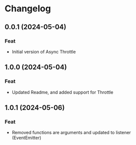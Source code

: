 # Changelog

## 0.0.1 (2024-05-04)

### Feat

-   Initial version of Async Throttle

## 1.0.0 (2024-05-04)

### Feat

-   Updated Readme, and added support for Throttle

## 1.0.1 (2024-05-06)

### Feat

-   Removed functions are arguments and updated to listener (EventEmitter)
